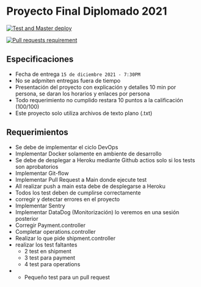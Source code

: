 # Proyecto Final Diplomado 2021
[![Test and Master deploy](https://github.com/Mango3313/proyectofinal-dpdsoft/actions/workflows/pushtomaster.yml/badge.svg)](https://github.com/Mango3313/proyectofinal-dpdsoft/actions/workflows/pushtomaster.yml)

[![Pull requests requirement](https://github.com/Mango3313/proyectofinal-dpdsoft/actions/workflows/onpullrequest.yml/badge.svg)](https://github.com/Mango3313/proyectofinal-dpdsoft/actions/workflows/onpullrequest.yml)

## Especificaciones
* Fecha de entrega `15 de diciembre 2021 - 7:30PM`
* No se adpmiten entregas fuera de tiempo
* Presentación del proyecto con explicación y detalles 10 min por persona, se daran los horarios y enlaces por persona 
* Todo requerimiento no cumplido restara 10 puntos a la calificación (100/100)
* Este proyecto solo utiliza archivos de texto plano (.txt)

## Requerimientos 

* Se debe de implementar el ciclo DevOps
* Implementar Docker solamente en ambiente de desarrollo
* Se debe de desplegar a Heroku mediante Github actios solo si los tests son aprobatorios
* Implementar Git-flow
* Implementar Pull Request a Main donde ejecute test
* All realizar push a main esta debe de desplegarse a Heroku
* Todos los test deben de cumplirse correctamente
* corregir y detectar errores en el proyecto
* Implementar Sentry
* Implementar DataDog (Monitorización) lo veremos en una sesión posterior
* Corregir Payment.controller
* Completar operations.controller
* Realizar lo que pide shipment.controller
* realizar los test faltantes
    * 2 test en shipment
    * 3 test para payment
    * 4 test para operations
* * Pequeño test para un pull request
